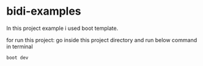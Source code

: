 # bidi-examples

In this project example i used boot template.

  for run this project: go inside this project directory and run below command in terminal
  
  `boot dev`
